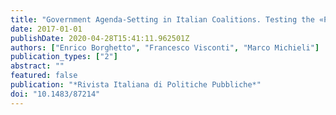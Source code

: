```yaml
---
title: "Government Agenda-Setting in Italian Coalitions. Testing the «Partisan Hypothesis» Using Italian Investiture Speeches 1979- 2014"
date: 2017-01-01
publishDate: 2020-04-28T15:41:11.962501Z
authors: ["Enrico Borghetto", "Francesco Visconti", "Marco Michieli"]
publication_types: ["2"]
abstract: ""
featured: false
publication: "*Rivista Italiana di Politiche Pubbliche*"
doi: "10.1483/87214"
---
```


